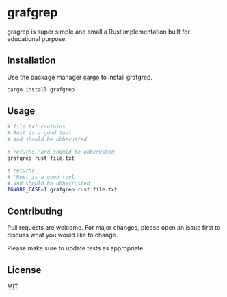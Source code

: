 # grafgrep

gragrep is super simple and small a Rust implementation built for educational purpose.

## Installation

Use the package manager [cargo](https://crates.io/) to install grafgrep.

```bash
cargo install grafgrep
```

## Usage

```bash
# file.txt contains 
# Rust is a good tool
# and should be ubberusted

# returns 'and should be ubberusted'
grafgrep rust file.txt

# returns
# 'Rust is a good tool
# and should be ubberrusted'
IGNORE_CASE=1 grafgrep rust file.txt
```

## Contributing
Pull requests are welcome. For major changes, please open an issue first to discuss what you would like to change.

Please make sure to update tests as appropriate.

## License
[MIT](https://choosealicense.com/licenses/mit/)